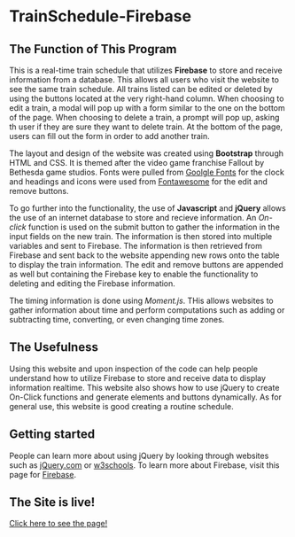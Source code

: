 # TrainSchedule-Firebase

## The Function of This Program
This is a real-time train schedule that utilizes **Firebase** to store and receive information from a database. This allows all users who visit the website to see the same train schedule. All trains listed can be edited or deleted by using the buttons located at the very right-hand column. When choosing to edit a train, a modal will pop up with a form similar to the one on the bottom of the page. When choosing to delete a train, a prompt will pop up, asking th user if they are sure they want to delete train. At the bottom of the page, users can fill out the form in order to add another train.

The layout and design of the website was created using **Bootstrap** through HTML and CSS. It is themed after the video game franchise Fallout by Bethesda game studios. Fonts were pulled from [Goolgle Fonts](fonts.google.com) for the clock and headings and icons were used from [Fontawesome](fontawesome.com) for the edit and remove buttons.

To go further into the functionality, the use of **Javascript** and **jQuery** allows the use of an internet database to store and recieve information. An *On-click* function is used on the submit button to gather the information in the input fields on the new train. The information is then stored into multiple variables and sent to Firebase. The information is then retrieved from Firebase and sent back to the website appending new rows onto the table to display the train information. The edit and remove buttons are appended as well but containing the Firebase key to enable the functionality to deleting and editing the Firebase information.

The timing information is done using *Moment.js*. THis allows websites to gather information about time and perform computations such as adding or subtracting time, converting, or even changing time zones.


## The Usefulness
Using this website and upon inspection of the code can help people understand how to utilize Firebase to store and receive data to display information realtime. This website also shows how to use jQuery to create On-Click functions and generate elements and buttons dynamically. As for general use, this website is good creating a routine schedule.


## Getting started
People can learn more about using jQuery by looking through websites such as [jQuery.com](https://www.jquery.com/) or [w3schools](https://www.w3schools.com/jquery/default.asp). To learn more about Firebase, visit this page for [Firebase](https://firebase.google.com/).


## The Site is live!
[Click here to see the page!](https://marviesolis.github.io/TrainSchedule-Firebase/)